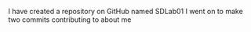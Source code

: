 I have created a repository on GitHub named SDLab01
I went on to make two commits contributing to about me 